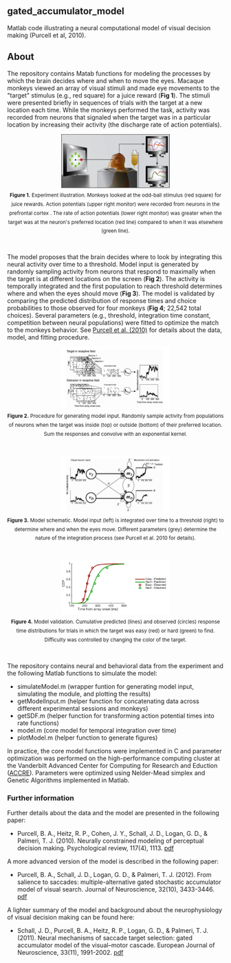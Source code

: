 ## gated_accumulator_model

Matlab code illustrating a neural computational model of visual decision making (Purcell et al, 2010).

## About

The repository contains Matab functions for modeling the processes by which the brain decides where and when to move the eyes.  Macaque monkeys viewed an array of visual stimuli and made eye movements to the "target" stimulus (e.g., red square) for a juice reward (**Fig 1**).  The stimuli were presented briefly in sequences of trials with the target at a new location each time.  While the monkeys performed the task, activity was recorded from neurons that signaled when the target was in a particular location by increasing their activity (the discharge rate of action potentials).  

<p align="center">
    <img src="visual_search.png" width=50% /><br>
    <sub><b>Figure 1.</b> Experiment illustration.  Monkeys looked at the odd-ball stimulus (red square) for juice rewards.  Action potentials (upper right monitor) were recorded from neurons in the prefrontal cortex .  The rate of action potentials (lower right monitor) was greater when the target was at the neuron's preferred location (red line) compared to when it was elsewhere (green line).</sub>
</p>
<br>

The model proposes that the brain decides where to look by integrating this neural activity over time to a threshold.  Model input is generated by randomly sampling activity from neurons that respond to maximally when the target is at different locations on the screen (**Fig 2**).  The  activity is temporally integrated and the first population to reach threshold determines where and when the eyes should move (**Fig 3**).  The model is validated by comparing the predicted distribution of response times and choice probabilities to those observed for four monkeys (**Fig 4**; 22,542 total choices).  Several parameters (e.g., threshold, integration time constant, competition between neural populations) were fitted to optimize the match to the monkeys behavior.  See [Purcell et al. (2010)](https://github.com/purcelba/purcelba.github.io/blob/master/docs/PurcellHeitzCohenSchallLoganPalmeri2010.pdf) for details about the data, model, and fitting procedure.

<p align="center">
    <img src="model_input.png" width=50% /><br>
    <sub><b>Figure 2.</b> Procedure for generating model input.  Randomly sample activity from populations of neurons when the target was inside (top) or outside (bottom) of their preferred location.  Sum the responses and convolve with an exponential kernel.</sub>
</p>
<br>
<p align="center">
    <img src="model_illustration.png" width=50% /><br>
    <sub><b>Figure 3.</b> Model schematic.  Model input (left) is integrated over time to a threshold (right) to determine where and when the eyes move.  Different parameters (grey) determine the nature of the integration process (see Purcell et al. 2010 for details).</sub>
</p>
<br>
<p align="center">
    <img src="RT_CDFs.png" width=50% /><br>
    <sub><b>Figure 4.</b> Model validation.  Cumulative predicted (lines) and observed (circles) response time distributions for trials in which the target was easy (red) or hard (green) to find.  Difficulty was controlled by changing the color of the target.</sub>
</p>
<br>

The repository contains neural and behavioral data from the experiment and the following Matlab functions to simulate the model:
- simulateModel.m (wrapper funtion for generating model input, simulating the module, and plotting the results)
- getModelInput.m (helper function for concatenating data across different  experimental sessions and monkeys)
- getSDF.m (helper function for transforming action potential times into rate functions)
- model.m (core model for temporal integration over time)
- plotModel.m (helper function to generate figures)

In practice, the core model functions were implemented in C and parameter optimization was performed on the high-performance computing cluster at the Vanderbilt Advanced Center for Computing for Research and Eduction ([ACCRE](http://www.accre.vanderbilt.edu/)).  Parameters were optimized using Nelder-Mead simplex and Genetic Algorithms implemented in Matlab.   


### Further information

Further details about the data and the model are presented in the following paper:

- Purcell, B. A., Heitz, R. P., Cohen, J. Y., Schall, J. D., Logan, G. D., & Palmeri, T. J. (2010). Neurally constrained modeling of perceptual decision making. Psychological review, 117(4), 1113. [pdf](https://github.com/purcelba/purcelba.github.io/blob/master/docs/PurcellHeitzCohenSchallLoganPalmeri2010.pdf)

A more advanced version of the model is described in the following paper:

- Purcell, B. A., Schall, J. D., Logan, G. D., & Palmeri, T. J. (2012). From salience to saccades: multiple-alternative gated stochastic accumulator model of visual search. Journal of Neuroscience, 32(10), 3433-3446. [pdf](https://github.com/purcelba/purcelba.github.io/blob/master/docs/PurcellSchallLoganPalmeri2012.pdf)

A lighter summary of the model and background about the neurophysiology of visual decision making can be found here:

- Schall, J. D., Purcell, B. A., Heitz, R. P., Logan, G. D., & Palmeri, T. J. (2011). Neural mechanisms of saccade target selection: gated accumulator model of the visual–motor cascade. European Journal of Neuroscience, 33(11), 1991-2002. [pdf](https://github.com/purcelba/purcelba.github.io/blob/master/docs/SchallPurcellHeitzLoganPalmeri2011.pdf)

